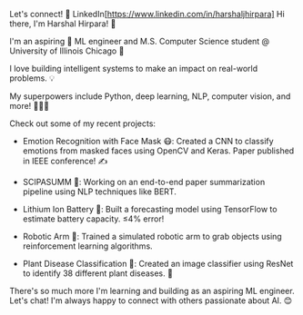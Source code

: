 Let's connect! 🤝 LinkedIn[https://www.linkedin.com/in/harshaljhirpara]
Hi there, I'm Harshal Hirpara! 👋

I'm an aspiring 🚀 ML engineer and M.S. Computer Science student @ University of Illinois Chicago 🌆

I love building intelligent systems to make an impact on real-world problems. 💡

My superpowers include Python, deep learning, NLP, computer vision, and more! 🐍🧠👀

Check out some of my recent projects:

  - Emotion Recognition with Face Mask 😷: Created a CNN to classify emotions from masked faces using OpenCV and Keras. Paper published in IEEE conference! ✍️

  - SCIPASUMM 📜: Working on an end-to-end paper summarization pipeline using NLP techniques like BERT.

  - Lithium Ion Battery 🔋: Built a forecasting model using TensorFlow to estimate battery capacity. ≤4% error!

  - Robotic Arm 🤖: Trained a simulated robotic arm to grab objects using reinforcement learning algorithms.

  - Plant Disease Classification 🌱: Created an image classifier using ResNet to identify 38 different plant diseases. 🌳

There's so much more I'm learning and building as an aspiring ML engineer. Let's chat! I'm always happy to connect with others passionate about AI. 😊
